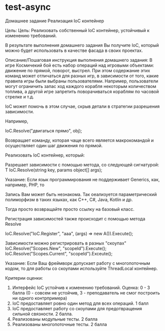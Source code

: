 # test-async

Домашнее задание
Реализация IoC контейнер

Цель:
Цель: Реализовать собственный IoC контейнер, устойчивый к изменению требований.

В результате выполнения домашнего задания Вы получите IoC, который можно будет использовать в качестве фасада в своих проектах.


Описание/Пошаговая инструкция выполнения домашнего задания:
В игре Космичекий бой есть набор операций над игровыми объектами: движение по прямой, поворот, выстрел. При этом содержание этих команд может отличаться для разных игр, в зависимости от того, какие правила игры были выбраны пользователями. Например, пользователи могут ограничить запас ход каждого корабля некоторым количеством топлива, а другой игре запретить поворачиваться кораблям по часовой стрелке и т.д.

IoC может помочь в этом случае, скрыв детали в стратегии разрешения зависимости.

Например,

IoC.Resolve("двигаться прямо", obj);

Возвращает команду, которая чаще всего является макрокомандой и осуществляет один шаг движения по прямой.

Реализовать IoC контейнер, который:

Разрешает зависимости с помощью метода, со следующей сигнатурой:
T IoC.Resolve(string key, params object[] args);

Указание: Если язык программирования не поддерживает Generics, как, например, PHP, то

Запись Вам может быть незнакома. Так оеализуется параметрический полиморфизм в таких языках, как C++, C#, Java, Kotlin и др.

Тогда просто возвращайте просто ссылку на базовый класс.

Регистрация зависимостей также происходит с помощью метода Resolve

IoC.Resolve("IoC.Register", "aaa", (args) => new A()).Execute();

Зависимости можно регистрировать в разных "скоупах"
IoC.Resolve("Scopes.New", "scopeId").Execute();
IoC.Resolve("Scopes.Current", "scopeId").Exceute();

Указание: Если Ваш фреймворк допускает работу с многопоточным кодом, то для работы со скоупами используйте ThreadLocal контейнер.


Критерии оценки:
1. Интерфейс IoC устойчив к изменению требований. Оценка: 0 - 3 балла (0 - совсем не устойчив, 3 - преподаватель не смог построить ни одного контрпримера)
2. IoC предоставляет ровно один метод для всех операций. 1 балл
3. IoC предоставляет работу со скоупами для предотвращения сильной связности. 2 балла.
4. Реализованы модульные тесты. 2 балла
5. Реализованы многопоточные тесты. 2 балла